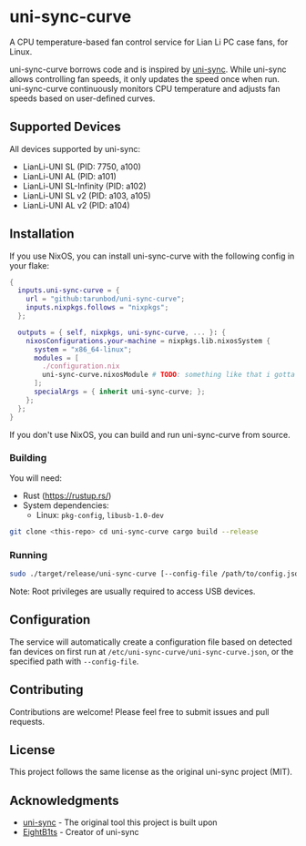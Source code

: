 # uni-sync-curve

A CPU temperature-based fan control service for Lian Li PC case fans, for
Linux.

uni-sync-curve borrows code and is inspired by
[uni-sync](https://github.com/EightB1ts/uni-sync). While uni-sync allows
controlling fan speeds, it only updates the speed once when run. uni-sync-curve
continuously monitors CPU temperature and adjusts fan speeds based on
user-defined curves.

## Supported Devices

All devices supported by uni-sync:
- LianLi-UNI SL (PID: 7750, a100)
- LianLi-UNI AL (PID: a101)
- LianLi-UNI SL-Infinity (PID: a102)
- LianLi-UNI SL v2 (PID: a103, a105)
- LianLi-UNI AL v2 (PID: a104)

## Installation

If you use NixOS, you can install uni-sync-curve with the following config in
your flake:

```nix
{
  inputs.uni-sync-curve = {
    url = "github:tarunbod/uni-sync-curve";
    inputs.nixpkgs.follows = "nixpkgs";
  };

  outputs = { self, nixpkgs, uni-sync-curve, ... }: {
    nixosConfigurations.your-machine = nixpkgs.lib.nixosSystem {
      system = "x86_64-linux";
      modules = [
        ./configuration.nix
        uni-sync-curve.nixosModule # TODO: something like that i gotta fix this
      ];
      specialArgs = { inherit uni-sync-curve; };
    };
  };
}
```

If you don't use NixOS, you can build and run uni-sync-curve from source.

### Building

You will need:

- Rust (https://rustup.rs/)
- System dependencies:
  - Linux: `pkg-config`, `libusb-1.0-dev`

```bash
git clone <this-repo> cd uni-sync-curve cargo build --release
```

### Running

```bash
sudo ./target/release/uni-sync-curve [--config-file /path/to/config.json] [--debug]
```

Note: Root privileges are usually required to access USB devices.

## Configuration

The service will automatically create a configuration file based on detected
fan devices on first run at `/etc/uni-sync-curve/uni-sync-curve.json`, or the
specified path with `--config-file`.

## Contributing

Contributions are welcome! Please feel free to submit issues and pull requests.

## License

This project follows the same license as the original uni-sync project (MIT).

## Acknowledgments

- [uni-sync](https://github.com/EightB1ts/uni-sync) - The original tool this
  project is built upon
- [EightB1ts](https://github.com/EightB1ts) - Creator of uni-sync
